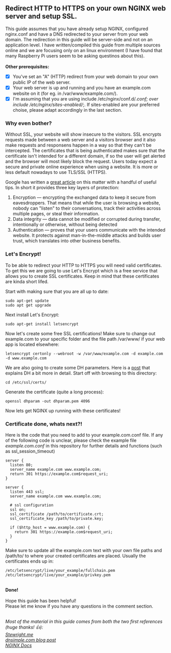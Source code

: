 ## <b>Redirect HTTP to HTTPS on your own NGINX web server and setup SSL.</b>
This guide assumes that you have already setup NGINX, configured nginx.conf and have a DNS redirected to your server from your web domain. The redirection in this guide will be server-side and not on an application level. I have written/compiled this guide from multiple sources online and we are focusing only on an linux environment (I have found that many Raspberry Pi users seem to be asking questinos about this).
<br><br>
<b>Other prerequisites:</b>
<br>

- [x] You've set an "A" (HTTP) redirect from your web domain to your own public IP of the web server.
- [x] Your web server is up and running and you have an example.com website on it (for eg. in /var/www/example.com/).
- [x] I'm assuming that you are using include /etc/nginx/conf.d/*.conf; over include /etc/nginx/sites-enabled/*;. If sites-enabled are your preferred choise, please adapt accordingly in the last section.

### <b>Why even bother?</b><br>
Without SSL, your website will show insecure to the visitors. SSL encrypts requests made between a web server and a visitors browser and it also make requests and responsens happen in a way so that they can't be intercepted. The certificates that is being authenticated makes sure that the certificate isn't intended for a different domain, if so the user will get alerted and the browser will most likely block the request. Users today expect a secure and private online experience when using a website. It is more or less default nowadays to use TLS/SSL (HTTPS).<br>

Google has written a [great article](https://support.google.com/webmasters/answer/6073543?hl=en) on this matter with a handful of useful tips. In short it provides three key layers of protection: <br>
1. Encryption — encrypting the exchanged data to keep it secure from eavesdroppers. That means that while the user is browsing a website, nobody can "listen" to their conversations, track their activities across multiple pages, or steal their information.<br>
2. Data integrity — data cannot be modified or corrupted during transfer, intentionally or otherwise, without being detected<br>
3. Authentication — proves that your users communicate with the intended website. It protects against man-in-the-middle attacks and builds user trust, which translates into other business benefits.<br>

### <b>Let's Encrypt!</b>
To be able to redirect your HTTP to HTTPS you will need valid certificates. To get this we are going to use Let's Encrypt which is a free service that allows you to create SSL certificates. Keep in mind that these certificates are kinda short lifed. <br>

Start with making sure that you are all up to date:<br>
```
sudo apt-get update
sudo apt get upgrade
```

Next install Let's Encrypt:<br>
```
sudo apt-get install letsencrypt
````

Now let's create some free SSL certifications! Make sure to change out example.com to your specific folder and the file path /var/www/ if your web app is located elsewhere:<br>
```
letsencrypt certonly --webroot -w /var/www/example.com -d example.com -d www.example.com
```
We are also going to create some DH parameters. Here is a [post](https://security.stackexchange.com/questions/94390/whats-the-purpose-of-dh-parameters) that explains DH a bit more in detail. Start off with browsing to this directory:<br>
```
cd /etc/ssl/certs/
```
Generate the certificate (quite a long process):
```
openssl dhparam -out dhparam.pem 4096
```
Now lets get NGINX up running with these certificates!

### <b>Certificate done, whats next?!</b>
Here is the code that you need to add to your example.com.conf file. If any of the following code is unclear, please check  the example file *example.com.conf* in this repository for further details and functions (such as ssl_session_timeout) <br>

```
server {
  listen 80;
  server_name example.com www.example.com;
  return 301 https://example.com$request_uri;
}

server {
  listen 443 ssl;
  server_name example.com www.example.com;

  # ssl configuration
  ssl on;
  ssl_certificate /path/to/certificate.crt;
  ssl_certificate_key /path/to/private.key;

  if ($http_host = www.example.com) {
    return 301 https://example.com$request_uri;
  }
}
```
Make sure to update all the example.com text with your own file paths and /path/to/ to where your created certificates are placed. Usually the certificates ends up in:
```
/etc/letsencrypt/live/your_example/fullchain.pem 
/etc/letsencrypt/live/your_example/privkey.pem 
```
<br>
<b>Done!</b><br><br>
Hope this guide has been helpful!<br>
Please let me know if you have any questions in the comment section. <br><br>

*Most of the material in this guide comes from both the two first references (huge thanks! :+1:):<br>
[Stewright.me](https://www.stewright.me/2017/01/add-ssl-nginx-site-free-lets-encrypt/)<br>
[dnsimple.com blog post](https://blog.dnsimple.com/2016/08/https-redirects/)<br>
[NGINX Docs](http://nginx.org/en/docs/)<br>*
